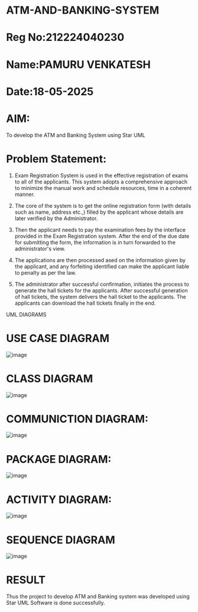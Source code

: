 # ATM-AND-BANKING-SYSTEM
# Reg No:212224040230
# Name:PAMURU VENKATESH
# Date:18-05-2025
# AIM:
To develop the ATM and Banking System using Star UML

# Problem Statement:
1. Exam Registration System is used in the effective registration of exams to all of the applicants. This system adopts a comprehensive approach to minimize the manual work and schedule resources, time in a coherent manner.

2. The core of the system is to get the online registration form (with details such as name, address etc.,) filled by the applicant whose details are later verified by the Administrator.

3. Then the applicant needs to pay the examination fees by the interface provided in the Exam Registration system. After the end of the due date for submitting the form, the information is in turn forwarded to the administrator's view.

4. The applications are then processed ased on the information given by the applicant, and any forfeiting identified can make the applicant liable to penalty as per the law.

5. The administrator after successful confirmation, initiates the process to generate the hall tickets for the applicants. After successful generation of hall tickets, the system delivers the hall ticket to the applicants. The applicants can download the hall tickets finally in the end.

UML DIAGRAMS

# USE CASE DIAGRAM
![image](https://github.com/user-attachments/assets/ef115462-a8f9-4e1a-9122-9cded7742893)
# CLASS DIAGRAM
![image](https://github.com/user-attachments/assets/97621ee3-01ca-4230-87d7-b335729016ca)
# COMMUNICTION DIAGRAM:
![image](https://github.com/user-attachments/assets/677cdefa-6a7d-486b-bb9a-f7e22508f8d5)
# PACKAGE DIAGRAM:
![image](https://github.com/user-attachments/assets/b6cffd5c-31c0-4be9-8419-025a6e13e849)
# ACTIVITY DIAGRAM:
![image](https://github.com/user-attachments/assets/e39aa597-70dc-40bf-9603-42b295360581)
# SEQUENCE DIAGRAM
![image](https://github.com/user-attachments/assets/605508ea-61cb-4fc5-9121-442502e07008)
# RESULT

Thus the project to develop ATM and Banking system was developed using Star UML Software is done successfully.

